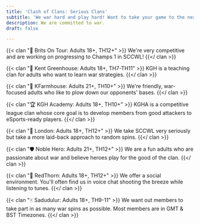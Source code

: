 ```yaml
---
title: 'Clash of Clans: Serious Clans'
subtitle: 'We war hard and play hard! Want to take your game to the next level? Head to our [Discord](https://discord.gg/clasfiles) server to get a [clan](/clans)'s join password from Recruiters.'
description: We are committed to war.
draft: false

---
```

{{< clan "🍵 Brits On Tour: Adults 18+, TH12+" >}} We're very competitive and are working on progressing to Champs 1 in SCCWL! {{</ clan >}}

{{< clan "🍍 Kent Greenhouse: Adults 18+, TH7-TH11" >}} KGH is a teaching clan for adults who want to learn war strategies. {{</ clan >}}

{{< clan "🚜 KFarmhouse: Adults 21+, TH10+" >}} We're friendly, war-focused adults who like to plow down our opponents' bases. {{</ clan >}}

{{< clan "🏆 KGH Academy: Adults 18+, TH10+" >}} KGHA is a competitive league clan whose core goal is to develop members from good attackers to eSports-ready players.​ {{</ clan >}}

{{< clan "🏰 London: Adults 18+, TH12+" >}} We take SCCWL very seriously but take a more laid-back approach to random spins. {{</ clan >}}

{{< clan "🛡️ Noble Hero: Adults 21+, TH12+" >}} We are a fun adults who are passionate about war and believe heroes play for the good of the clan. {{</ clan >}}

{{< clan "🥀 RedThorn: Adults 18+, TH12+" >}} We offer a social environment. You'll often find us in voice chat shooting the breeze while listening to tunes. {{</ clan >}}

{{< clan "🀄 Sadudulur: Adults 18+, TH9-11" >}} We want out members to take part in as many war spins as possible. Most members are in GMT & BST Timezones. {{</ clan >}}
